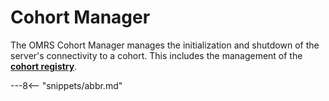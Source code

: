 <!-- SPDX-License-Identifier: CC-BY-4.0 -->
<!-- Copyright Contributors to the ODPi Egeria project. -->

# Cohort Manager

The OMRS Cohort Manager manages the initialization and shutdown of the server's
connectivity to a cohort.  This includes the management of the **[cohort registry](cohort-registry.md)**.


---8<-- "snippets/abbr.md"